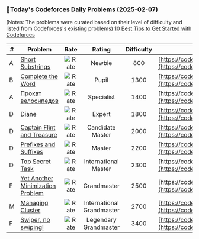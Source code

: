 ### 🌟Today's Codeforces Daily Problems (2025-02-07)
(Notes: The problems were curated based on their level of difficulty and listed from Codeforces's existing problems)
[10 Best Tips to Get Started with Codeforces](https://github.com/ika9810/Codeforces-Daily-Problems/blob/main/10%20Best%20Tips%20to%20Get%20Started%20with%20Codeforces.md)

| # | Problem | Rate| Rating | Difficulty | Contest |
|---| ----- | :--------: | :----------: | :----------: | ---------- |
|A|[Short Substrings](https://codeforces.com/contest/1367/problem/A)|![Rate](https://img.shields.io/badge/Newbie-800-lightgrey)|Newbie|800|[https://codeforces.com/contest/1367](https://codeforces.com/contest/1367)|
|B|[Complete the Word](https://codeforces.com/contest/716/problem/B)|![Rate](https://img.shields.io/badge/Pupil-1300-brightgreen)|Pupil|1300|[https://codeforces.com/contest/716](https://codeforces.com/contest/716)|
|A|[Прокат велосипедов](https://codeforces.com/contest/929/problem/A)|![Rate](https://img.shields.io/badge/Specialist-1400-9cf)|Specialist|1400|[https://codeforces.com/contest/929](https://codeforces.com/contest/929)|
|D|[Diane](https://codeforces.com/contest/1554/problem/D)|![Rate](https://img.shields.io/badge/Expert-1800-blue)|Expert|1800|[https://codeforces.com/contest/1554](https://codeforces.com/contest/1554)|
|D|[Captain Flint and Treasure](https://codeforces.com/contest/1388/problem/D)|![Rate](https://img.shields.io/badge/Candidate%20Master-2000-blueviolet)|Candidate Master|2000|[https://codeforces.com/contest/1388](https://codeforces.com/contest/1388)|
|D|[Prefixes and Suffixes](https://codeforces.com/contest/1730/problem/D)|![Rate](https://img.shields.io/badge/Master-2200-orange)|Master|2200|[https://codeforces.com/contest/1730](https://codeforces.com/contest/1730)|
|D|[Top Secret Task](https://codeforces.com/contest/590/problem/D)|![Rate](https://img.shields.io/badge/International%20Master-2300-orange)|International Master|2300|[https://codeforces.com/contest/590](https://codeforces.com/contest/590)|
|F|[Yet Another Minimization Problem](https://codeforces.com/contest/868/problem/F)|![Rate](https://img.shields.io/badge/Grandmaster-2500-red)|Grandmaster|2500|[https://codeforces.com/contest/868](https://codeforces.com/contest/868)|
|M|[Managing Cluster](https://codeforces.com/contest/2052/problem/M)|![Rate](https://img.shields.io/badge/International%20Grandmaster-2700-red)|International Grandmaster|2700|[https://codeforces.com/contest/2052](https://codeforces.com/contest/2052)|
|F|[Swiper, no swiping!](https://codeforces.com/contest/1239/problem/F)|![Rate](https://img.shields.io/badge/Legendary%20Grandmaster-3400-red)|Legendary Grandmaster|3400|[https://codeforces.com/contest/1239](https://codeforces.com/contest/1239)|
